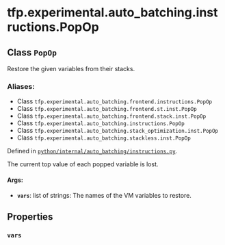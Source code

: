 <div itemscope itemtype="http://developers.google.com/ReferenceObject">
<meta itemprop="name" content="tfp.experimental.auto_batching.instructions.PopOp" />
<meta itemprop="path" content="Stable" />
<meta itemprop="property" content="vars"/>
</div>

# tfp.experimental.auto_batching.instructions.PopOp

## Class `PopOp`

Restore the given variables from their stacks.



### Aliases:

* Class `tfp.experimental.auto_batching.frontend.instructions.PopOp`
* Class `tfp.experimental.auto_batching.frontend.st.inst.PopOp`
* Class `tfp.experimental.auto_batching.frontend.stack.inst.PopOp`
* Class `tfp.experimental.auto_batching.instructions.PopOp`
* Class `tfp.experimental.auto_batching.stack_optimization.inst.PopOp`
* Class `tfp.experimental.auto_batching.stackless.inst.PopOp`



Defined in [`python/internal/auto_batching/instructions.py`](https://github.com/tensorflow/probability/tree/master/tensorflow_probability/python/internal/auto_batching/instructions.py).

<!-- Placeholder for "Used in" -->

The current top value of each popped variable is lost.

#### Args:


* <b>`vars`</b>: list of strings: The names of the VM variables to restore.

## Properties

<h3 id="vars"><code>vars</code></h3>






